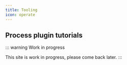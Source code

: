 ```yaml
---
title: Tooling
icon: operate
---
```


## Process plugin tutorials
::: warning Work in progress

This site is work in progress, please come back later.
:::